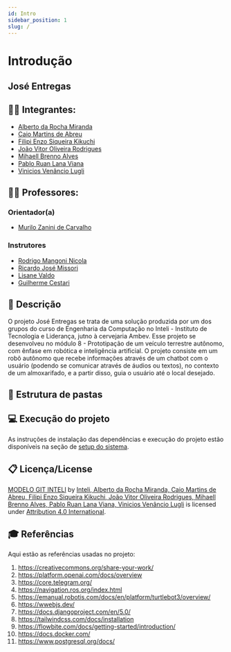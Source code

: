 ```yaml
---
id: Intro
sidebar_position: 1
slug: /
---
```


# Introdução

## José Entregas 

## :student: Integrantes: 
- [Alberto da Rocha Miranda](https://www.linkedin.com/in/alberto-da-rocha-miranda-angrysine/)
- [Caio Martins de Abreu](https://www.linkedin.com/in/caio-m1849/)
- [Filipi Enzo Siqueira Kikuchi](https://www.linkedin.com/in/filipi-enzo-siqueira-kikuchi-1811a9213/)
- [João Vitor Oliveira Rodrigues](https://www.linkedin.com/in/jv-oliveira-rodrigues/)
- [Mihaell Brenno Alves](https://www.linkedin.com/in/mihaellalves/)
- [Pablo Ruan Lana Viana](https://www.linkedin.com/in/pablo-ruan-lana-viana/)
- [Vinicios Venâncio Lugli](https://www.linkedin.com/in/vinicioslugli/)

## :teacher: Professores:
### Orientador(a) 
- [Murilo Zanini de Carvalho](https://www.linkedin.com/in/murilo-zanini-de-carvalho-0980415b/)
### Instrutores
- [Rodrigo Mangoni Nicola](https://www.linkedin.com/in/rodrigo-mangoni-nicola-537027158/)
- [Ricardo José Missori](https://www.linkedin.com/in/ricardo-jos%C3%A9-missori/)
- [Lisane Valdo](https://www.linkedin.com/in/lisane-valdo/)
- [Guilherme Cestari](https://www.linkedin.com/in/gui-cestari/)

## 📝 Descrição

O projeto José Entregas se trata de uma solução produzida por um dos grupos do curso de Engenharia da Computação no Inteli - Instituto de Tecnologia e Liderança, jutno à cervejaria Ambev. Esse projeto se desenvolveu no módulo 8 - Prototipação de um veículo terrestre autônomo, com ênfase em robótica e inteligência artificial. O projeto consiste em um robô autônomo que recebe informações através de um chatbot com o usuário (podendo se comunicar através de áudios ou textos), no contexto de um almoxarifado, e a partir disso, guia o usuário até o local desejado. 

## 📁 Estrutura de pastas

## 💻 Execução do projeto

As instruções de instalação das dependências e execução do projeto estão disponíveis na seção de [setup do sistema](/category/setup-do-sistema).

## 📋 Licença/License

[MODELO GIT INTELI](https://github.com/Spidus/Teste_Final_1) by [Inteli, Alberto da Rocha Miranda, Caio Martins de Abreu, Filipi Enzo Siqueira Kikuchi, João Vitor Oliveira Rodrigues, Mihaell Brenno Alves, Pablo Ruan Lana Viana, Vinicios Venâncio Lugli](https://www.yggbrasil.com.br/vr) is licensed under [Attribution 4.0 International](http://creativecommons.org/licenses/by/4.0/?ref=chooser-v1).

## 🎓 Referências

Aqui estão as referências usadas no projeto:

1. <https://creativecommons.org/share-your-work/>
2. <https://platform.openai.com/docs/overview>
3. <https://core.telegram.org/>
4. <https://navigation.ros.org/index.html>
5. <https://emanual.robotis.com/docs/en/platform/turtlebot3/overview/>
6. <https://wwebjs.dev/>
7. <https://docs.djangoproject.com/en/5.0/>
8. <https://tailwindcss.com/docs/installation>
9. <https://flowbite.com/docs/getting-started/introduction/>
10. <https://docs.docker.com/>
11. <https://www.postgresql.org/docs/>